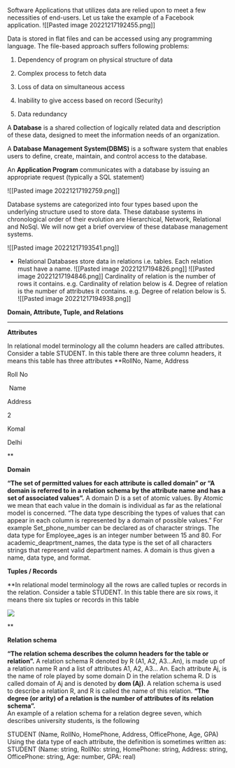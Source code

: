 Software Applications that utilizes data are relied upon to meet a few necessities of end-users. Let us take the example of a Facebook application.
![[Pasted image 20221217192455.png]]

Data is stored in flat files and can be accessed using any programming language. The file-based approach suffers following problems:

1.  Dependency of program on physical structure of data
    
2.  Complex process to fetch data
    
3.  Loss of data on simultaneous access
    
4.  Inability to give access based on record (Security)
    
5.  Data redundancy

A **Database** is a shared collection of logically related data and description of these data, designed to meet the information needs of an organization.

A **Database Management System(DBMS)** is a software system that enables users to define, create, maintain, and control access to the database.

An **Application Program** communicates with a database by issuing an appropriate request (typically a SQL statement)

![[Pasted image 20221217192759.png]]

Database systems are categorized into four types based upon the underlying structure used to store data. These database systems in chronological order of their evolution are Hierarchical, Network, Relational and NoSql. We will now get a brief overview of these database management systems.

![[Pasted image 20221217193541.png]]

-  Relational Databases store data in relations i.e. tables. Each relation must have a name.
![[Pasted image 20221217194826.png]]
![[Pasted image 20221217194846.png]]
Cardinality of relation is the number of rows it contains. e.g. Cardinality of relation below is 4.
Degree of relation is the number of attributes it contains. e.g. Degree of relation below is 5.
![[Pasted image 20221217194938.png]]

**Domain, Attribute, Tuple, and Relations**

---

**Attributes**

In relational model terminology all the column headers are called attributes. Consider a table STUDENT. In this table there are three column headers, it means this table has three attributes **RollNo, Name, Address

Roll No

 Name

Address

2

Komal

Delhi









**

**Domain**

**“The set of permitted values for each attribute is called domain” or “A domain is referred to in a relation schema by the attribute name and has a set of associated values”.** A domain D is a set of atomic values. By Atomic we mean that each value in the domain is individual as far as the relational model is concerned. “The data type describing the types of values that can appear in each column is represented by a domain of possible values.” For example Set_phone_number can be declared as of character strings. The data type for Employee_ages is an integer number between 15 and 80. For academic_deaprtment_names, the data type is the set of all characters strings that represent valid department names. A domain is thus given a name, data type, and format.

**Tuples / Records**

**In relational model terminology all the rows are called tuples or records in the relation. Consider a table STUDENT. In this table there are six rows, it means there six tuples or records in this table

[![](https://sites.google.com/site/merasemester/_/rsrc/1305106444614/dbm/relational-model/tuple_record.bmp)](https://sites.google.com/site/merasemester/dbm/relational-model/tuple_record.bmp?attredirects=0)

**

**Relation schema**

**“The relation schema describes the column headers for the table or relation”.** A relation schema R denoted by R (A1, A2, A3…An), is made up of a relation name R and a list of attributes A1, A2, A3… An. Each attribute Aj, is the name of role played by some domain D in the relation schema R. D is called domain of Aj and is denoted by **dom (Aj)**. A relation schema is used to describe a relation R, and R is called the name of this relation. **“The degree (or arity) of a relation is the number of attributes of its relation schema”.**  
An example of a relation schema for a relation degree seven, which describes university students, is the following  
  
STUDENT (Name, RollNo, HomePhone, Address, OfficePhone, Age, GPA)  
Using the data type of each attribute, the definition is sometimes written as:  
STUDENT (Name: string, RollNo: string, HomePhone: string, Address: string, OfficePhone: string, Age: number, GPA: real)